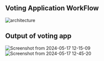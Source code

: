 ## Voting Application WorkFlow

![architecture](https://github.com/yaksh0210/kube/assets/166778073/cf0430a8-b2d7-446c-b737-cfa06c86fe78)

## Output of voting app 

![Screenshot from 2024-05-17 12-15-09](https://github.com/yaksh0210/kube/assets/166778073/ad9c1e9a-f9a6-4458-ad12-d38df650af9c)
![Screenshot from 2024-05-17 12-45-20](https://github.com/yaksh0210/kube/assets/166778073/03071705-10c5-44c7-b641-3d20cc20ede9)
